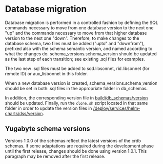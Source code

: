 # Database migration

Database migration is performed in a controlled fashion by defining the SQL
commands necessary to move from one database version to the next one "up" and
the commands necessary to move from that higher database version to the next one
"down".  Therefore, to make changes to the database schema, two files must be
added ("upto" and "downfrom"), prefixed also with the schema semantic version,
and named according to what the changes do.  schema_versions.schema_version
should be updated as the last step of each transition; see existing .sql files
for examples.

The two new .sql files must be added to scd.libsonnet, rid.libsonnet
(for remote ID) or aux_lisbonnet in this folder.

When a new database version is created, schema_versions.schema_version should be set 
in both .sql files in the appropriate folder in db_schemas. 

In addition, the corresponding version file in [build/db_schemas/version](https://github.com/interuss/dss/blob/master/build/db_schemas/version)
should be updated. Finally, run the `clone.sh` script located in that same folder in order to 
update the version files in [/deploy/services/helm-charts/dss/version](https://github.com/interuss/dss/tree/master/deploy/services/helm-charts/dss/version). 

## Yugabyte schema versions

Versions 1.0.0 of the schemas reflect the latest versions of the crdb schemas. If 
some adaptations are required during the development phase until the first release,
changes should be done using version 1.0.1. This paragraph may be removed after the
first release.
